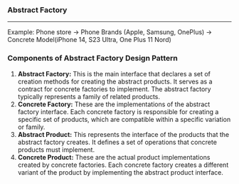 ### Abstract Factory

-------------------

Example: Phone store -> Phone Brands (Apple, Samsung, OnePlus) -> Concrete Model(iPhone 14, S23 Ultra, One Plus 11 Nord)

### Components of Abstract Factory Design Pattern

1. **Abstract Factory:** This is the main interface that declares a set of creation methods for creating the abstract products. It serves as a contract for concrete factories to implement. The abstract factory typically represents a family of related products. 
2. **Concrete Factory:** These are the implementations of the abstract factory interface. Each concrete factory is responsible for creating a specific set of products, which are compatible within a specific variation or family. 
3. **Abstract Product:** This represents the interface of the products that the abstract factory creates. It defines a set of operations that concrete products must implement. 
4. **Concrete Product:** These are the actual product implementations created by concrete factories. Each concrete factory creates a different variant of the product by implementing the abstract product interface.